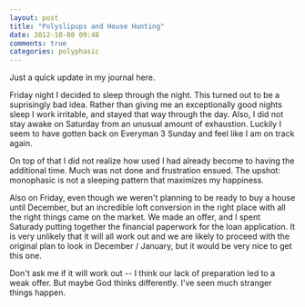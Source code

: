 ```yaml
---
layout: post
title: "Polyslipups and House Hunting"
date: 2012-10-08 09:48
comments: true
categories: polyphasic
---
```


Just a quick update in my journal here.

Friday night I decided to sleep through the night. This turned out to be a suprisingly bad idea. Rather than giving me an exceptionally good nights sleep I work irritable, and stayed that way through the day. Also, I did not stay awake on Saturday from an unusual amount of exhaustion. Luckily I seem to have gotten back on Everyman 3 Sunday and feel like I am on track again.

On top of that I did not realize how used I had already become to having the additional time. Much was not done and frustration ensued. The upshot: monophasic is not a sleeping pattern that maximizes my happiness.

Also on Friday, even though we weren't planning to be ready to buy a house until December, but an incredible loft conversion in the right place with all the right things came on the market. We made an offer, and I spent Saturady putting together the financial paperwork for the loan application. It is very unlikely that it will all work out and we are likely to proceed with the original plan to look in December / January, but it would be very nice to get this one.

Don't ask me if it will work out -- I think our lack of preparation led to a weak offer. But maybe God thinks differently. I've seen much stranger things happen.
